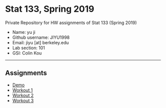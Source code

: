# Stat 133, Spring 2019

Private Repository for HW assignments of Stat 133 (Spring 2019)

- Name: yu ji
- Github username: JIYU1998
- Email: jiyu [at] berkeley.edu
- Lab section: 101
- GSI: Colin Kou

-----

## Assignments

- [Demo](https://github.com/stat133-sp19/hw-stat133-JIYU1998/tree/master/demo)
- [Workout 1](https://github.com/stat133-sp19/hw-stat133-JIYU1998/tree/master/workout01)
- [Workout 2](https://github.com/stat133-sp19/hw-stat133-JIYU1998/tree/master/workout2)
- [Workout 3](https://github.com/stat133-sp19/hw-stat133-JIYU1998/tree/master/binomial)


